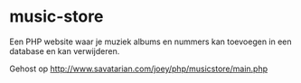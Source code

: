 # music-store

Een PHP website waar je muziek albums en nummers kan toevoegen in een database en kan verwijderen.

Gehost op http://www.savatarian.com/joey/php/musicstore/main.php


